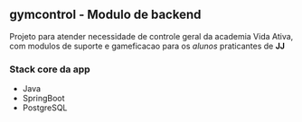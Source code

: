 ## gymcontrol - Modulo de backend


Projeto para atender necessidade de controle geral da academia Vida Ativa, com modulos de suporte e gameficacao para os *alunos* praticantes de **JJ** 

### Stack core da app
- Java
- SpringBoot
- PostgreSQL
